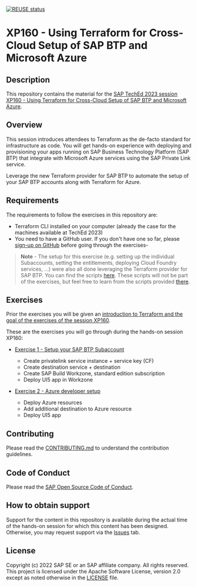 [![REUSE status](https://api.reuse.software/badge/github.com/SAP-samples/teched2023-XP160)](https://api.reuse.software/info/github.com/SAP-samples/teched2023-XP160)

# XP160 - Using Terraform for Cross-Cloud Setup of SAP BTP and Microsoft Azure

## Description

This repository contains the material for the [SAP TechEd 2023 session XP160 - Using Terraform for Cross-Cloud Setup of SAP BTP and Microsoft Azure](https://go2.events.sap.com/TechEd2023/agb/go/agendabuilder.sessions/?l=326&sid=116844&schid=520496&locale=en_US).

## Overview

This session introduces attendees to Terraform as the de-facto standard for infrastructure as code.
You will get hands-on experience with deploying and provisioning your apps running on SAP Business Technology Platform (SAP BTP) that integrate with Microsoft Azure services using the SAP Private Link service. 

Leverage the new Terraform provider for SAP BTP to automate the setup of your SAP BTP accounts along with Terraform for Azure.

## Requirements

The requirements to follow the exercises in this repository are:

- Terraform CLI installed on your computer (already the case for the machines available at TechEd 2023)
- You need to have a GitHub user. If you don't have one so far, please [sign-up on GitHub](https://github.com/signup) before going through the exercises-
 

> **Note** - The setup for this exercise (e.g. setting up the individual Subaccounts, setting the entitlements, deploying Cloud Foundry services, ...) were also all done leveraging the Terraform provider for SAP BTP. You can find the scripts [here](code/admin/). These scripts will not be part of the exercises, but feel free to learn from the scripts provided [there](code/admin/).


## Exercises

Prior the exercises you will be given an [introduction to Terraform and the goal of the exercises of the session XP160](exercises/get_started/XP160%20-%20Automating%20SAP%20BTP%20Accounts%20with%20Terraform%20Provider.pdf).

These are the exercises you will go through during the hands-on session XP160:

- [Exercise 1 - Setup your SAP BTP Subaccount](exercises/exercise1/)
    - Create privatelink service instance + service key (CF)
    - Create destination service + destination
    - Create SAP Build Workzone, standard edition subscription
    - Deploy UI5 app in Workzone

- [Exercise 2 - Azure developer setup](exercises/exercise2/)
    - Deploy Azure resources
    - Add additional destination to Azure resource
    - Deploy UI5 app
  
## Contributing
Please read the [CONTRIBUTING.md](./CONTRIBUTING.md) to understand the contribution guidelines.

## Code of Conduct
Please read the [SAP Open Source Code of Conduct](https://github.com/SAP-samples/.github/blob/main/CODE_OF_CONDUCT.md).

## How to obtain support

Support for the content in this repository is available during the actual time of the hands-on session for which this content has been designed. Otherwise, you may request support via the [Issues](../../issues) tab.

## License
Copyright (c) 2022 SAP SE or an SAP affiliate company. All rights reserved. This project is licensed under the Apache Software License, version 2.0 except as noted otherwise in the [LICENSE](LICENSES/Apache-2.0.txt) file.
